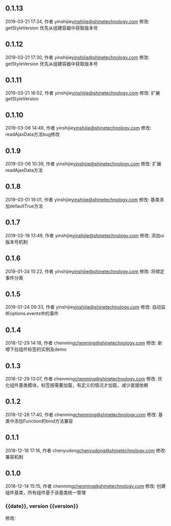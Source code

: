## 0.1.13
2019-03-21 17:34, 作者 yinshijie<yinshijie@shinetechnology.com>
修改: getStyleVersion 优先从组建容器中获取版本号 

## 0.1.12
2019-03-21 17:30, 作者 yinshijie<yinshijie@shinetechnology.com>
修改: getStyleVersion 优先从组建容器中获取版本号 

## 0.1.11
2019-03-21 16:52, 作者 yinshijie<yinshijie@shinetechnology.com>
修改: 扩展getStyleVersion 

## 0.1.10
2019-03-06 14:49, 作者 yinshijie<yinshijie@shinetechnology.com>
修改: readAjaxData方法bug修改 

## 0.1.9
2019-03-06 10:39, 作者 yinshijie<yinshijie@shinetechnology.com>
修改: 扩展readAjaxData方法 

## 0.1.8
2019-03-01 19:01, 作者 yinshijie<yinshijie@shinetechnology.com>
修改: 基类添加defaultTrue方法 

## 0.1.7
2019-02-18 13:49, 作者 yinshijie<yinshijie@shinetechnology.com>
修改: 添加ui版本号机制 

## 0.1.6
2019-01-24 15:22, 作者 yinshijie<yinshijie@shinetechnology.com>
修改: 将绑定事件分离 

## 0.1.5
2019-01-24 09:33, 作者 yinshijie<yinshijie@shinetechnology.com>
修改: 自动监听options.events中的事件 

## 0.1.4
2018-12-29 14:18, 作者 chenming<chenming@shinetechnology.com>
修改: 新增下拉组件标签的实例及demo 

## 0.1.3
2018-12-29 13:07, 作者 chenming<chenming@shinetechnology.com>
修改: 优化组件基类模块，标签按需要加载，有定义的情况才加载，减少直接依赖 

## 0.1.2
2018-12-28 17:40, 作者 chenming<chenming@shinetechnology.com>
修改: 基类中添加Function的bind方法兼容 

## 0.1.1
2018-12-18 17:16, 作者 chenyudong<chenyudong@shinetechnology.com>
修改: 兼容机制 

## 0.1.0
2018-12-14 15:15, 作者 chenming<chenming@shinetechnology.com>
修改: 创建组件基类，所有组件基于该基类统一管理 

### {{date}}, version {{version}}
修改: